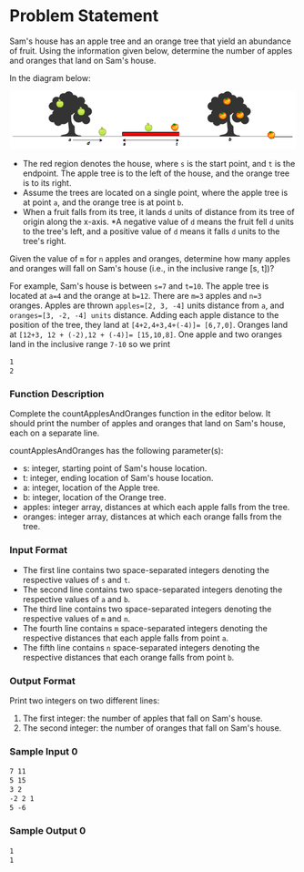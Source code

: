 # Problem Statement
Sam's house has an apple tree and an orange tree that yield an abundance of fruit. Using the information given below, determine the number of apples and oranges that land on Sam's house.

In the diagram below:

![](1474218925-f2a791d52c-Appleandorange2.png)

* The red region denotes the house, where `s` is the start point, and `t` is the endpoint. The apple tree is to the left of the house, and the orange tree is to its right.
* Assume the trees are located on a single point, where the apple tree is at point `a`, and the orange tree is at point `b`.
* When a fruit falls from its tree, it lands `d` units of distance from its tree of origin along the x-axis. *A negative value of `d` means the fruit fell `d` units to the tree's left, and a positive value of `d` means it falls `d` units to the tree's right.

Given the value of `m` for `n` apples and  oranges, determine how many apples and oranges will fall on Sam's house (i.e., in the inclusive range [s, t])?

For example, Sam's house is between `s=7` and `t=10`. The apple tree is located at `a=4` and the orange at `b=12`. There are `m=3` apples and `n=3` oranges. Apples are thrown `apples=[2, 3, -4]` units distance from `a`, and `oranges=[3, -2, -4] units` distance. Adding each apple distance to the position of the tree, they land at `[4+2,4+3,4+(-4)]= [6,7,0]`. Oranges land at `[12+3, 12 + (-2),12 + (-4)]= [15,10,8]`. One apple and two oranges land in the inclusive range `7-10` so we print
```
1
2
```
### Function Description

Complete the countApplesAndOranges function in the editor below. It should print the number of apples and oranges that land on Sam's house, each on a separate line.

countApplesAndOranges has the following parameter(s):

* s: integer, starting point of Sam's house location.
* t: integer, ending location of Sam's house location.
* a: integer, location of the Apple tree.
* b: integer, location of the Orange tree.
* apples: integer array, distances at which each apple falls from the tree.
* oranges: integer array, distances at which each orange falls from the tree.

### Input Format

* The first line contains two space-separated integers denoting the respective values of `s` and `t`.
* The second line contains two space-separated integers denoting the respective values of `a` and `b`.
* The third line contains two space-separated integers denoting the respective values of `m` and `n`.
* The fourth line contains `m` space-separated integers denoting the respective distances that each apple falls from point `a`.
* The fifth line contains `n` space-separated integers denoting the respective distances that each orange falls from point `b`.

### Output Format
Print two integers on two different lines:

1. The first integer: the number of apples that fall on Sam's house.
2. The second integer: the number of oranges that fall on Sam's house.
### Sample Input 0
```
7 11
5 15
3 2
-2 2 1
5 -6
```
### Sample Output 0
```
1
1
```